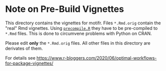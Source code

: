 # Note on Pre-Build Vignettes

This directory contains the vignettes for motifr. Files ``*.Rmd.orig`` contain
the "real" Rmd vignettes. Using [``precompile.R``](./precompile.R) they have to 
be pre-compiled to ``*.Rmd`` files. This is done to circumvene problems with Python
on CRAN.

Please edit **only** the ``*.Rmd.orig`` files. All other files in this directory
are derivates of them.

For details see https://www.r-bloggers.com/2020/06/optimal-workflows-for-package-vignettes/
